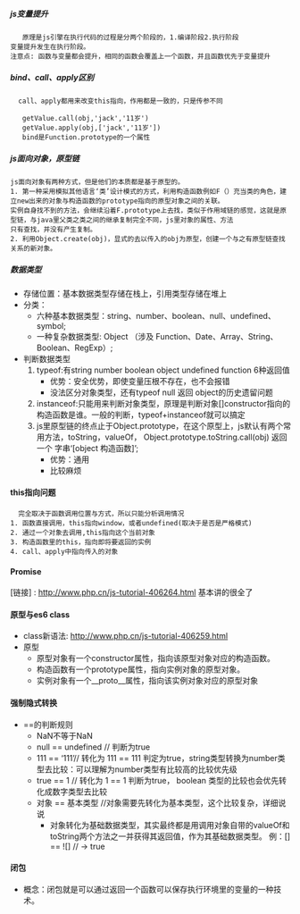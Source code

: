 ##### js变量提升
       原理是js引擎在执行代码的过程是分两个阶段的，1.编译阶段2.执行阶段
    变量提升发生在执行阶段。
    注意点: 函数与变量都会提升，相同的函数会覆盖上一个函数，并且函数优先于变量提升
##### bind、call、apply区别
      call、apply都用来改变this指向，作用都是一致的，只是传参不同
```
   getValue.call(obj,'jack','11岁') 
   getValue.apply(obj,['jack','11岁']) 
   bind是Function.prototype的一个属性
```   
##### js面向对象，原型链
    js面向对象有两种方式，但是他们的本质都是基于原型的。
    1. 第一种采用模拟其他语言‘类’设计模式的方式，利用构造函数例如F（）充当类的角色，建立new出来的对象与构造函数的prototype指向的原型对象之间的关联。
    实例自身找不到的方法，会继续沿着F.prototype上去找，类似于作用域链的感觉，这就是原型链，与java里父类之类之间的继承复制完全不同，js里对象的属性、方法
    只有查找，并没有产生复制。
    2. 利用Object.create(obj)，显式的去以传入的obj为原型，创建一个与之有原型链查找关系的新对象。
#####  数据类型
+ 存储位置：基本数据类型存储在栈上，引用类型存储在堆上
+ 分类：
  + 六种基本数据类型：string、number、boolean、null、undefined、symbol;
  + 一种复杂数据类型: Object （涉及 Function、Date、Array、String、Boolean、RegExp）;
+ 判断数据类型
  1. typeof:有string number boolean object undefined function 6种返回值
      + 优势：安全优势，即使变量压根不存在，也不会报错
      + 没法区分对象类型，还有typeof null 返回 object的历史遗留问题
  2. instanceof:只能用来判断对象类型，原理是判断对象[]constructor指向的构造函数是谁。一般的判断，typeof+instanceof就可以搞定
  3. js里原型链的终点止于Object.prototype，在这个原型上，js默认有两个常用方法，toString，valueOf，
      Object.prototype.toString.call(obj) 返回一个 字串‘[object 构造函数]’;
      + 优势：通用 
      + 比较麻烦
 #### this指向问题
      完全取决于函数调用位置与方式，所以只能分析调用情况
    1. 函数直接调用，this指向window，或者undefined(取决于是否是严格模式)
    2. 通过一个对象去调用,this指向这个当前对象
    3. 构造函数里的this，指向即将要返回的实例
    4. call、apply中指向传入的对象
 #### Promise
  [链接] : http://www.php.cn/js-tutorial-406264.html 
  基本讲的很全了
 #### 原型与es6 class
   + class新语法: http://www.php.cn/js-tutorial-406259.html 
   + 原型
      + 原型对象有一个constructor属性，指向该原型对象对应的构造函数。
      + 构造函数有一个prototype属性，指向实例对象的原型对象。
      + 实例对象有一个__proto__属性，指向该实例对象对应的原型对象
#### 强制隐式转换
   + ==的判断规则
      + NaN不等于NaN
      + null == undefined // 判断为true
      + 111 == ‘111’// 转化为 111 == 111 判定为true，string类型转换为number类型去比较：可以理解为number类型有比较高的比较优先级
      + true == 1 // 转化为 1 == 1 判断为true， boolean 类型的比较也会优先转化成数字类型去比较 
      + 对象 == 基本类型 //对象需要先转化为基本类型，这个比较复杂，详细说说
          + 对象转化为基础数据类型，其实最终都是用调用对象自带的valueOf和toString两个方法之一并获得其返回值，作为其基础数据类型。
       例：[] == ![] // -> true       
#### 闭包
   + 概念：闭包就是可以通过返回一个函数可以保存执行环境里的变量的一种技术。            
       
   
    
      
  
